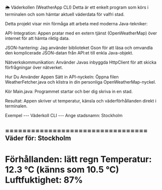 🌦 Väderkollen (WeatherApp CLI)
Detta är ett enkelt program som körs i terminalen och som hämtar aktuell väderdata för valfri stad.

Detta projekt visar min förmåga att arbeta med moderna Java-tekniker:

API-Integration: Appen pratar med en extern tjänst (OpenWeatherMap) över internet för att hämta riktig data.

JSON-hantering: Jag använder biblioteket Gson för att läsa och omvandla den komplicerade JSON-datan från API:et till enkla Java-objekt.

Nätverkskommunikation: Använder Javas inbyggda HttpClient för att skicka förfrågningar över nätverket.

Hur Du Använder Appen
Sätt in API-nyckeln: Öppna filen WeatherFetcher.java och klistra in din personliga OpenWeatherMap-nyckel.

Kör Main.java: Programmet startar och ber dig skriva in en stad.

Resultat: Appen skriver ut temperatur, känsla och väderförhållanden direkt i terminalen.

Exempel
--- Väderkoll CLI ---
Ange stadsnamn: Stockholm

=================================
Väder för: Stockholm
---------------------------------
Förhållanden: lätt regn
Temperatur: 12.3 °C (känns som 10.5 °C)
Luftfuktighet: 87%
=================================
